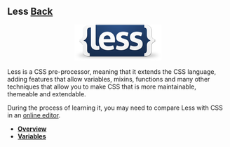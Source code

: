 ## Less [Back](./../CSS.md)

<p align="center">
    <img src="./logo.png" />
</p>

Less is a CSS pre-processor, meaning that it extends the CSS language, adding features that allow variables, mixins, functions and many other techniques that allow you to make CSS that is more maintainable, themeable and extendable.

During the process of learning it, you may need to compare Less with CSS in an [online editor](http://less2css.org/).

- [**Overview**](./overview/overview.md)
- [**Variables**](./variables/variables.md)